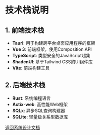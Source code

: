 # 技术栈说明

## 1. 前端技术栈

- **Tauri**: 用于构建跨平台桌面应用程序的框架
- **Vue 3**: 前端框架，使用Composition API
- **TypeScript**: 类型安全的JavaScript超集
- **ShadcnUI**: 基于Tailwind CSS的UI组件库
- **Vite**: 前端构建工具

## 2. 后端技术栈

- **Rust**: 系统编程语言
- **Actix-web**: 高性能Web框架
- **SQLx**: 异步SQL查询构建器
- **SQLite**: 轻量级关系型数据库

[返回系统设计文档](../../README.md)
